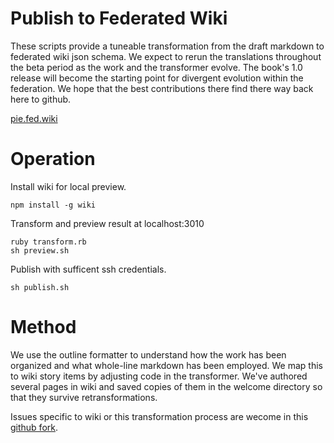 # Publish to Federated Wiki
These scripts provide a tuneable transformation from the draft markdown to federated wiki json schema.
We expect to rerun the translations throughout the beta period as the work and the transformer evolve.
The book's 1.0 release will become the starting point for divergent evolution within the federation.
We hope that the best contributions there find there way back here to github.

[pie.fed.wiki](http://pie.fed.wiki)

# Operation
Install wiki for local preview.
```
npm install -g wiki
```
Transform and preview result at localhost:3010
```
ruby transform.rb
sh preview.sh
```
Publish with sufficent ssh credentials.
```
sh publish.sh
```

# Method
We use the outline formatter to understand how the work has been organized and what whole-line markdown has been employed.
We map this to wiki story items by adjusting code in the transformer.
We've authored several pages in wiki and saved copies of them in the welcome directory so that they survive retransformations.

Issues specific to wiki or this transformation process are wecome in this [github fork](https://github.com/WardCunningham/pie-cookbook).
